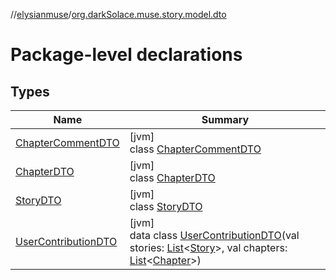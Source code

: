 //[elysianmuse](../../index.md)/[org.darkSolace.muse.story.model.dto](index.md)

# Package-level declarations

## Types

| Name | Summary |
|---|---|
| [ChapterCommentDTO](-chapter-comment-d-t-o/index.md) | [jvm]<br>class [ChapterCommentDTO](-chapter-comment-d-t-o/index.md) |
| [ChapterDTO](-chapter-d-t-o/index.md) | [jvm]<br>class [ChapterDTO](-chapter-d-t-o/index.md) |
| [StoryDTO](-story-d-t-o/index.md) | [jvm]<br>class [StoryDTO](-story-d-t-o/index.md) |
| [UserContributionDTO](-user-contribution-d-t-o/index.md) | [jvm]<br>data class [UserContributionDTO](-user-contribution-d-t-o/index.md)(val stories: [List](https://kotlinlang.org/api/latest/jvm/stdlib/kotlin.collections/-list/index.html)&lt;[Story](../org.darkSolace.muse.story.model/-story/index.md)&gt;, val chapters: [List](https://kotlinlang.org/api/latest/jvm/stdlib/kotlin.collections/-list/index.html)&lt;[Chapter](../org.darkSolace.muse.story.model/-chapter/index.md)&gt;) |

